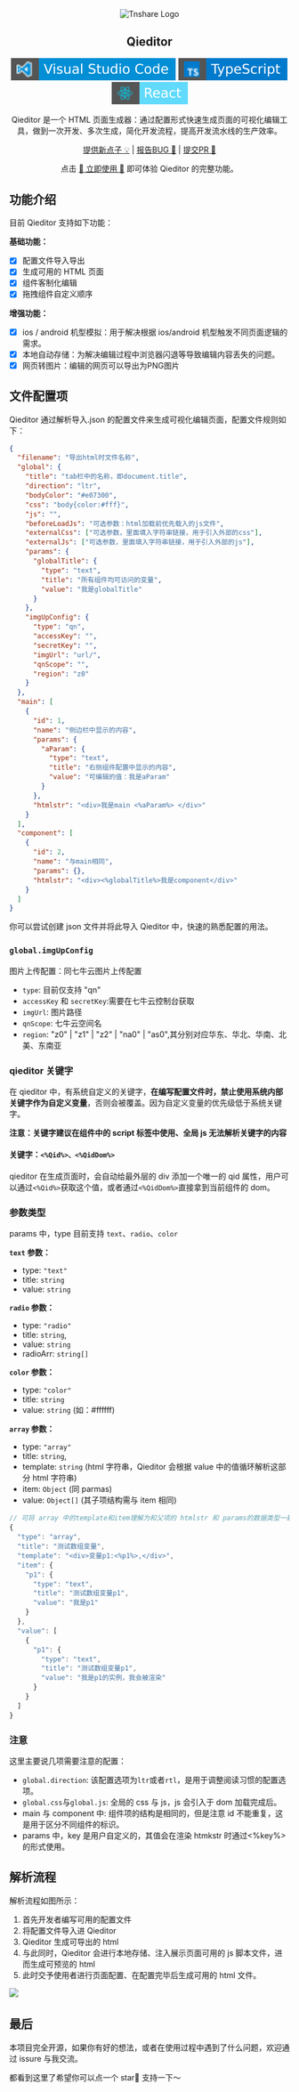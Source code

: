 <p align="center">
 <img width="100px" src="https://cdn.jsdelivr.net/gh/Qionline/Qieditor/docs/images/logo.svg" align="center" alt="Tnshare Logo" />
 <h2 align="center">Qieditor</h2>
 <p align="center">
  <img src="https://github.com/aleen42/badges/raw/master/src/visual_studio_code_flat_square.svg?sanitize=true">
  <img src="https://github.com/aleen42/badges/raw/master/src/typescript_flat_square.svg?sanitize=true">
  <img src="https://github.com/aleen42/badges/raw/master/src/react_flat_square.svg?sanitize=true">
 </p>
 <p align="center">Qieditor 是一个 HTML 页面生成器：通过配置形式快速生成页面的可视化编辑工具，做到一次开发、多次生成，简化开发流程，提高开发流水线的生产效率。</p>
</p>
<p align="center">
  <a href="https://github.com/Qionline/Qieditor/issues/new/choose">提供新点子 💡</a>
  |
  <a href="https://github.com/Qionline/Qieditor/issues/new/choose">报告BUG 🐛</a>
  |
  <a href="https://github.com/Qionline/Qieditor/pulls">提交PR 🔀</a>
</p>

<p align="center">
  点击 <a href="https://qi.byeguo.cn/">🥳 立即使用 🥳</a> 即可体验 Qieditor 的完整功能。
</p>

## 功能介绍

目前 Qieditor 支持如下功能：

**基础功能：**

- [x] 配置文件导入导出
- [x] 生成可用的 HTML 页面
- [x] 组件客制化编辑
- [x] 拖拽组件自定义顺序

**增强功能：**

- [x] ios / android 机型模拟：用于解决根据 ios/android 机型触发不同页面逻辑的需求。
- [x] 本地自动存储：为解决编辑过程中浏览器闪退等导致编辑内容丢失的问题。
- [x] 网页转图片：编辑的网页可以导出为PNG图片

## 文件配置项

Qieditor 通过解析导入.json 的配置文件来生成可视化编辑页面，配置文件规则如下：

```json
{
  "filename": "导出html时文件名称",
  "global": {
    "title": "tab栏中的名称，即document.title",
    "direction": "ltr",
    "bodyColor": "#e07300",
    "css": "body{color:#fff}",
    "js": "",
    "beforeLoadJs": "可选参数：html加载前优先载入的js文件",
    "externalCss": ["可选参数，里面填入字符串链接，用于引入外部的css"],
    "externalJs": ["可选参数，里面填入字符串链接，用于引入外部的js"],
    "params": {
      "globalTitle": {
        "type": "text",
        "title": "所有组件均可访问的变量",
        "value": "我是globalTitle"
      }
    },
    "imgUpConfig": {
      "type": "qn",
      "accessKey": "",
      "secretKey": "",
      "imgUrl": "url/",
      "qnScope": "",
      "region": "z0"
    }
  },
  "main": [
    {
      "id": 1,
      "name": "侧边栏中显示的内容",
      "params": {
        "aParam": {
          "type": "text",
          "title": "右侧组件配置中显示的内容",
          "value": "可编辑的值：我是aParam"
        }
      },
      "htmlstr": "<div>我是main <%aParam%> </div>"
    }
  ],
  "component": [
    {
      "id": 2,
      "name": "与main相同",
      "params": {},
      "htmlstr": "<div><%globalTitle%>我是component</div>"
    }
  ]
}
```

你可以尝试创建 json 文件并将此导入 Qieditor 中，快速的熟悉配置的用法。

### `global.imgUpConfig`

图片上传配置：同七牛云图片上传配置

- `type`: 目前仅支持 "qn"
- `accessKey` 和 `secretKey`:需要在七牛云控制台获取
- `imgUrl`: 图片路径
- `qnScope`: 七牛云空间名
- `region`: "z0" | "z1" | "z2" | "na0" | "as0",其分别对应华东、华北、华南、北美、东南亚

### qieditor 关键字

在 qieditor 中，有系统自定义的关键字，**在编写配置文件时，禁止使用系统内部关键字作为自定义变量**，否则会被覆盖。因为自定义变量的优先级低于系统关键字。

**注意：关键字建议在组件中的 script 标签中使用、全局 js 无法解析关键字的内容**

#### 关键字：`<%Qid%>、<%QidDom%>`

qieditor 在生成页面时，会自动给最外层的 div 添加一个唯一的 qid 属性，用户可以通过`<%Qid%>`获取这个值，或者通过`<%QidDom%>`直接拿到当前组件的 dom。

### 参数类型

params 中，type 目前支持 `text`、`radio`、`color`

**`text` 参数：**

- type: `"text"`
- title: `string`
- value: `string`

**`radio` 参数：**

- type: `"radio"`
- title: `string`,
- value: `string`
- radioArr: `string[]`

**`color` 参数：**

- type: `"color"`
- title: `string`
- value: `string` (如：#ffffff)

**`array` 参数：**

- type: `"array"`
- title: `string`,
- template: `string` (html 字符串，Qieditor 会根据 value 中的值循环解析这部分 html 字符串)
- item: `Object` (同 parmas)
- value: `Object[]` (其子项结构需与 item 相同)

```javascript
// 可将 array 中的template和item理解为和父项的 htmlstr 和 params的数据类型一致...
{
  "type": "array",
  "title": "测试数组变量",
  "template": "<div>变量p1:<%p1%>,</div>",
  "item": {
    "p1": {
      "type": "text",
      "title": "测试数组变量p1",
      "value": "我是p1"
    }
  },
  "value": [
    {
      "p1": {
        "type": "text",
        "title": "测试数组变量p1",
        "value": "我是p1的实例，我会被渲染"
      }
    }
  ]
}
```

### 注意

这里主要说几项需要注意的配置：

- `global.direction`: 该配置选项为`ltr`或者`rtl`，是用于调整阅读习惯的配置选项。
- `global.css`与`global.js`: 全局的 css 与 js，js 会引入于 dom 加载完成后。
- main 与 component 中: 组件项的结构是相同的，但是注意 id 不能重复，这是用于区分不同组件的标识。
- params 中，key 是用户自定义的，其值会在渲染 htmkstr 时通过<%key%>的形式使用。

## 解析流程

解析流程如图所示：

1. 首先开发者编写可用的配置文件
2. 将配置文件导入进 Qieditor
3. Qieditor 生成可导出的 html
4. 与此同时，Qieditor 会进行本地存储、注入展示页面可用的 js 脚本文件，进而生成可预览的 html
5. 此时交予使用者进行页面配置、在配置完毕后生成可用的 html 文件。

![](https://cdn.jsdelivr.net/gh/Qionline/Qieditor/docs/images/mind.png)

## 最后

本项目完全开源，如果你有好的想法，或者在使用过程中遇到了什么问题，欢迎通过 issure 与我交流。

都看到这里了希望你可以点一个 star🌟 支持一下～
